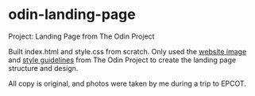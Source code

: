 # odin-landing-page
Project: Landing Page from The Odin Project

Built index.html and style.css from scratch. Only used the <a target="_blank" href="https://cdn.statically.io/gh/TheOdinProject/curriculum/main/foundations/html_css/project/odin-project.png" >website image</a> and <a target="_blank"  href="https://cdn.statically.io/gh/TheOdinProject/curriculum/main/foundations/html_css/project/colors_and_stuff.png">style guidelines</a> from The Odin Project to create the landing page structure and design.

All copy is original, and photos were taken by me during a trip to EPCOT.
